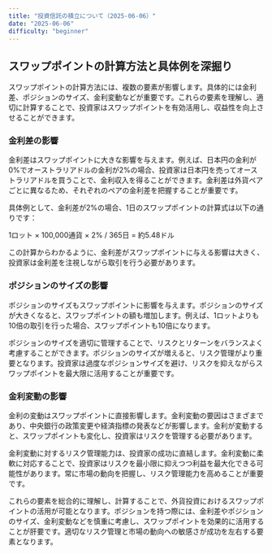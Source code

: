 ```yaml
---
title: "投資信託の積立について（2025-06-06）"
date: "2025-06-06"
difficulty: "beginner"
---
```


## スワップポイントの計算方法と具体例を深掘り

スワップポイントの計算方法には、複数の要素が影響します。具体的には金利差、ポジションのサイズ、金利変動などが重要です。これらの要素を理解し、適切に計算することで、投資家はスワップポイントを有効活用し、収益性を向上させることができます。

### 金利差の影響

金利差はスワップポイントに大きな影響を与えます。例えば、日本円の金利が0%でオーストラリアドルの金利が2%の場合、投資家は日本円を売ってオーストラリアドルを買うことで、金利収入を得ることができます。金利差は外貨ペアごとに異なるため、それぞれのペアの金利差を把握することが重要です。

具体例として、金利差が2%の場合、1日のスワップポイントの計算式は以下の通りです：

1ロット × 100,000通貨 × 2% / 365日 = 約5.48ドル

この計算からわかるように、金利差がスワップポイントに与える影響は大きく、投資家は金利差を注視しながら取引を行う必要があります。

### ポジションのサイズの影響

ポジションのサイズもスワップポイントに影響を与えます。ポジションのサイズが大きくなると、スワップポイントの額も増加します。例えば、1ロットよりも10倍の取引を行った場合、スワップポイントも10倍になります。

ポジションのサイズを適切に管理することで、リスクとリターンをバランスよく考慮することができます。ポジションのサイズが増えると、リスク管理がより重要となります。投資家は過度なポジションサイズを避け、リスクを抑えながらスワップポイントを最大限に活用することが重要です。

### 金利変動の影響

金利の変動はスワップポイントに直接影響します。金利変動の要因はさまざまであり、中央銀行の政策変更や経済指標の発表などが影響します。金利が変動すると、スワップポイントも変化し、投資家はリスクを管理する必要があります。

金利変動に対するリスク管理能力は、投資家の成功に直結します。金利変動に柔軟に対応することで、投資家はリスクを最小限に抑えつつ利益を最大化できる可能性があります。常に市場の動向を把握し、リスク管理能力を高めることが重要です。

これらの要素を総合的に理解し、計算することで、外貨投資におけるスワップポイントの活用が可能となります。ポジションを持つ際には、金利差やポジションのサイズ、金利変動などを慎重に考慮し、スワップポイントを効果的に活用することが肝要です。適切なリスク管理と市場の動向への敏感さが成功を左右する要素となります。
